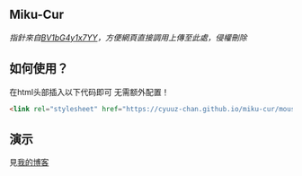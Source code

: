 ## Miku-Cur

*指針來自[BV1bG4y1x7YY](https://www.bilibili.com/video/BV1bG4y1x7YY/)，方便網頁直接調用上傳至此處，侵權刪除*

## 如何使用？

在html头部插入以下代码即可 无需额外配置！

```html
<link rel="stylesheet" href="https://cyuuz-chan.github.io/miku-cur/mouse.css">
```

## 演示
見[我的博客](https://www.cyuuz.top/)
